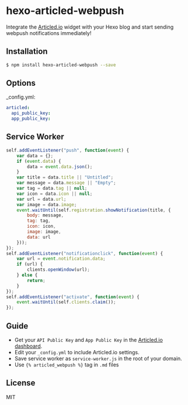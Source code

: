 # hexo-articled-webpush
Integrate the [Articled.io](https://articled.io/) widget with your Hexo blog and start sending webpush notifications immediately!

## Installation

``` bash
$ npm install hexo-articled-webpush --save
```

## Options
_config.yml: 
``` yaml
articled:
  api_public_key: 
  app_public_key:
```

## Service Worker
```javascript
self.addEventListener("push", function(event) {
    var data = {};
    if (event.data) {
        data = event.data.json();
    }
    var title = data.title || "Untitled";
    var message = data.message || "Empty";
    var tag = data.tag || null;
    var icon = data.icon || null;
    var url = data.url;
    var image = data.image;
    event.waitUntil(self.registration.showNotification(title, {
        body: message,
        tag: tag,
        icon: icon,
        image: image,
        data: url
    }));
});
self.addEventListener("notificationclick", function(event) {
    var url = event.notification.data;
    if (url) {
        clients.openWindow(url);
    } else {
        return;
    }
});
self.addEventListener("activate", function(event) {
    event.waitUntil(self.clients.claim());
});
```
## Guide
* Get your `API Public Key` and `App Public Key` in the [Articled.io dashboard](https://articled.io/dashboard).
* Edit your `_config.yml` to include Articled.io settings.
* Save service worker as `service-worker.js` in the root of your domain.
* Use `{% articled_webpush %}` tag in `.md` files

## License
MIT
